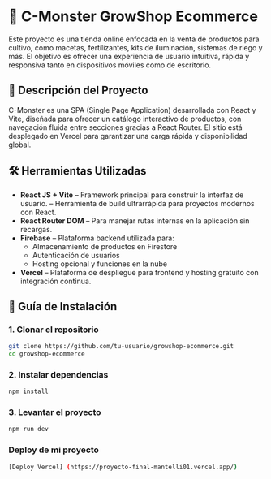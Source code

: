 # 🐲 C-Monster GrowShop Ecommerce

Este proyecto es una tienda online enfocada en la venta de productos para cultivo, como macetas, fertilizantes, kits de iluminación, sistemas de riego y más. El objetivo es ofrecer una experiencia de usuario intuitiva, rápida y responsiva tanto en dispositivos móviles como de escritorio.

## 🚀 Descripción del Proyecto

C-Monster es una SPA (Single Page Application) desarrollada con React y Vite, diseñada para ofrecer un catálogo interactivo de productos, con navegación fluida entre secciones gracias a React Router. El sitio está desplegado en Vercel para garantizar una carga rápida y disponibilidad global.

## 🛠️ Herramientas Utilizadas

- **React JS + Vite** – Framework principal para construir la interfaz de usuario. – Herramienta de build ultrarrápida para proyectos modernos con React.
- **React Router DOM** – Para manejar rutas internas en la aplicación sin recargas.
- **Firebase** – Plataforma backend utilizada para:
  - Almacenamiento de productos en Firestore
  - Autenticación de usuarios
  - Hosting opcional y funciones en la nube
- **Vercel** – Plataforma de despliegue para frontend y hosting gratuito con integración continua.

## 🧪 Guía de Instalación

### 1. Clonar el repositorio

```bash
git clone https://github.com/tu-usuario/growshop-ecommerce.git
cd growshop-ecommerce
```
### 2. Instalar dependencias
```bash 
npm install
```
### 3. Levantar el proyecto
```bash
npm run dev
```
### Deploy de mi proyecto
```bash
[Deploy Vercel] (https://proyecto-final-mantelli01.vercel.app/)